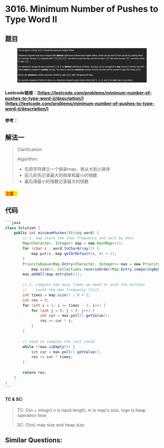 # 3016. Minimum Number of Pushes to Type Word II

## 题目

<figure><img src=".gitbook/assets/image (260).png" alt=""><figcaption></figcaption></figure>

#### Leetcode链接：[https://leetcode.com/problems/minimum-number-of-pushes-to-type-word-ii/description/](https://leetcode.com/problems/minimum-number-of-pushes-to-type-word-ii/description/)

#### 参考：

## 解法一

> Clarification:&#x20;
>
> Algorithm:&#x20;
>
> * 先把字符建立一个频率map，再从大到小排序
> * 前几轮先记录最大的频率和最小的倍数
> * 最后用最小的倍数记录最大的倍数

#### <mark style="color:red;">注意：</mark>

## 代码

````java
```java
class Solution {
    public int minimumPushes(String word) {
        // 1. map store the char frequence and sort by desc
        Map<Character, Integer> map = new HashMap<>();
        for (char c : word.toCharArray()) {
            map.put(c, map.getOrDefault(c, 0) + 1);
        }
        PriorityQueue<Map.Entry<Character, Integer>> max = new PriorityQueue<>(
            map.size(), Collections.reverseOrder(Map.Entry.comparingByValue()));
        max.addAll(map.entrySet());
        
        // 2. compute how many times we need to push the buttons
        //    count the max frequency first
        int times = map.size() / 8 + 1;
        int res = 0;
        for (int i = 1; i <= times - 1; i++) {
            for (int j = 0; j < 8; j++) {
                int cur = max.poll().getValue();
                res += cur * i;
            }
        }
        
        // need to compute the last round
        while (!max.isEmpty()) {
            int cur = max.poll().getValue();
            res += cur * times;
        }
        
        return res;
    }
}
```
````

#### TC & SC:&#x20;

> TC: O(n + mlogn) n is input length, m is map's size, logn is heap operation time
>
> SC: O(m) map size and heap size

## **Similar Questions:**&#x20;
